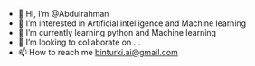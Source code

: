 - 👋 Hi, I’m @Abdulrahman
- 👀 I’m interested in Artificial intelligence and Machine learning
- 🌱 I’m currently learning python and Machine learning
- 💞️ I’m looking to collaborate on ...
- 📫 How to reach me binturki.ai@gmail.com

<!---
binturki99/binturki99 is a ✨ special ✨ repository because its `README.md` (this file) appears on your GitHub profile.
You can click the Preview link to take a look at your changes.
--->
